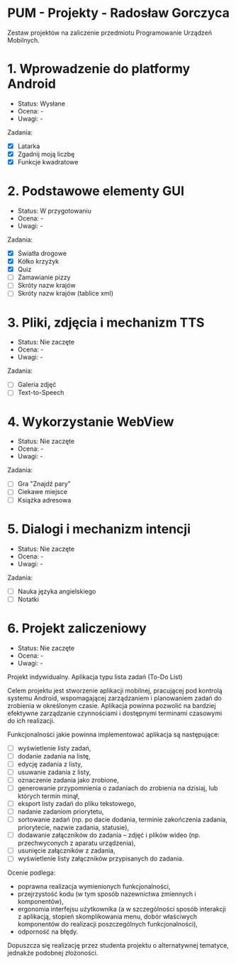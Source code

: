 # PUM - Projekty - Radosław Gorczyca

Zestaw projektów na zaliczenie przedmiotu Programowanie Urządzeń Mobilnych.

# 1. Wprowadzenie do platformy Android

- Status: Wysłane
- Ocena: -
- Uwagi: -

Zadania:
  - [x] Latarka
  - [x] Zgadnij moją liczbę
  - [x] Funkcje kwadratowe
  
# 2. Podstawowe elementy GUI

- Status: W przygotowaniu
- Ocena: -
- Uwagi: -

Zadania:
  - [x] Światła drogowe
  - [x] Kółko krzyżyk
  - [x] Quiz
  - [ ] Zamawianie pizzy
  - [ ] Skróty nazw krajów
  - [ ] Skróty nazw krajów (tablice xml)

# 3. Pliki, zdjęcia i mechanizm TTS

- Status: Nie zaczęte
- Ocena: -
- Uwagi: -

Zadania:
  - [ ] Galeria zdjęć
  - [ ] Text-to-Speech

# 4. Wykorzystanie WebView

- Status: Nie zaczęte
- Ocena: -
- Uwagi: -

Zadania:
  - [ ] Gra "Znajdź pary"
  - [ ] Ciekawe miejsce
  - [ ] Książka adresowa

# 5. Dialogi i mechanizm intencji

- Status: Nie zaczęte
- Ocena: -
- Uwagi: -

Zadania:
  - [ ] Nauka języka angielskiego
  - [ ] Notatki

# 6. Projekt zaliczeniowy

- Status: Nie zaczęte
- Ocena: -
- Uwagi: -

Projekt indywidualny. Aplikacja typu lista zadań (To-Do List)

Celem projektu jest stworzenie aplikacji mobilnej, pracującej pod kontrolą systemu Android, wspomagającej
zarządzaniem i planowaniem zadań do zrobienia w określonym czasie. Aplikacja powinna pozwolić na bardziej
efektywne zarządzanie czynnościami i dostępnymi terminami czasowymi do ich realizacji.

Funkcjonalności jakie powinna implementować aplikacja są następujące:
  - [ ] wyświetlenie listy zadań,
  - [ ] dodanie zadania na listę,
  - [ ] edycję zadania z listy,
  - [ ] usuwanie zadania z listy,
  - [ ] oznaczenie zadania jako zrobione,
  - [ ] generowanie przypomnienia o zadaniach do zrobienia na dzisiaj, lub których termin minął,
  - [ ] eksport listy zadań do pliku tekstowego,
  - [ ] nadanie zadaniom priorytetu,
  - [ ] sortowanie zadań (np. po dacie dodania, terminie zakończenia zadania, priorytecie, nazwie zadania, statusie),
  - [ ] dodawanie załączników do zadania – zdjęć i plików wideo (np. przechwyconych z aparatu urządzenia),
  - [ ] usunięcie załączników z zadania,
  - [ ] wyświetlenie listy załączników przypisanych do zadania.
  
Ocenie podlega:

  - poprawna realizacja wymienionych funkcjonalności,
  - przejrzystość kodu (w tym sposób nazewnictwa zmiennych i komponentów),
  - ergonomia interfejsu użytkownika (a w szczególności sposób interakcji z aplikacją, stopień skomplikowania menu, dobór właściwych komponentów do realizacji poszczególnych funkcjonalności),
  - odporność na błędy.
  
Dopuszcza się realizację przez studenta projektu o alternatywnej tematyce, jednakże podobnej złożoności.


